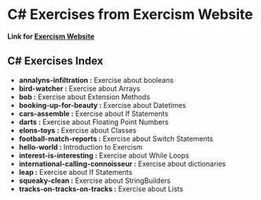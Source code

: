 # C# Exercises from Exercism Website

**Link for [Exercism Website](https://exercism.org/)**

## C# Exercises Index

+ **annalyns-infiltration :** Exercise about booleans
+ **bird-watcher :** Exercise about Arrays
+ **bob :** Exercise about Extension Methods
+ **booking-up-for-beauty :** Exercise about Datetimes
+ **cars-assemble :** Exercise about If Statements
+ **darts :** Exercise about Floating Point Numbers
+ **elons-toys :** Exercise about Classes
+ **football-match-reports :** Exercise about Switch Statements
+ **hello-world :** Introduction to Exercism
+ **interest-is-interesting :** Exercise about While Loops
+ **international-calling-connoisseur :** Exercise about dictionaries
+ **leap :** Exercise about If Statements
+ **squeaky-clean :** Exercise about StringBuilders
+ **tracks-on-tracks-on-tracks :** Exercise about Lists